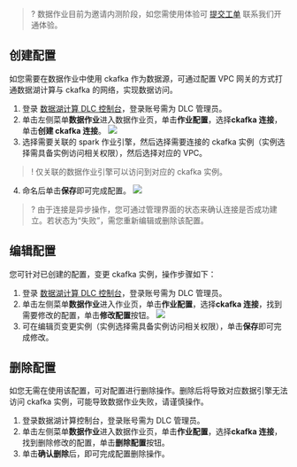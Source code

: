 >? 数据作业目前为邀请内测阶段，如您需使用体验可 [提交工单](https://console.cloud.tencent.com/workorder/category) 联系我们开通体验。

## 创建配置
如您需要在数据作业中使用 ckafka 作为数据源，可通过配置 VPC 网关的方式打通数据湖计算与 ckafka 的网络，实现数据访问。
1. 登录 [数据湖计算 DLC 控制台](https://console.cloud.tencent.com/dlc)，登录账号需为 DLC 管理员。
2. 单击左侧菜单**数据作业**进入数据作业页，单击**作业配置**，选择**ckafka 连接**，单击**创建 ckafka 连接**。
![](https://qcloudimg.tencent-cloud.cn/raw/4d2c70a4d81b0f168f56727996e5200d.png)
3. 选择需要关联的 spark 作业引擎，然后选择需要连接的 ckafka 实例（实例选择需具备实例访问相关权限），然后选择对应的 VPC。
>! 仅关联的数据作业引擎可以访问到对应的 ckafka 实例。
4. 命名后单击**保存**即可完成配置。
![](https://qcloudimg.tencent-cloud.cn/raw/8b2730d33fbc5554f83acdb7cc7d94a8.png)
>? 由于连接是异步操作，您可通过管理界面的状态来确认连接是否成功建立。若状态为“失败”，需您重新编辑或删除该配置。

## 编辑配置
您可针对已创建的配置，变更 ckafka 实例，操作步骤如下：
1. 登录 [数据湖计算 DLC 控制台](https://console.cloud.tencent.com/dlc)，登录账号需为 DLC 管理员。
2. 单击左侧菜单**数据作业**进入作业页，单击**作业配置**，选择**ckafka 连接**，找到需要修改的配置，单击**修改配置**按钮。
![](https://qcloudimg.tencent-cloud.cn/raw/909e9fcd1be6b2171a515856dccc6fe9.png)
3. 可在编辑页变更实例（实例选择需具备实例访问相关权限），单击**保存**即可完成修改。

## 删除配置
如您无需在使用该配置，可对配置进行删除操作。删除后将导致对应数据引擎无法访问 ckafka 实例，可能导致数据作业失败，请谨慎操作。
1. 登录数据湖计算控制台，登录账号需为 DLC 管理员。
2. 单击左侧菜单**数据作业**进入数据作业页，单击**作业配置**，选择**ckafka 连接**，找到删除修改的配置，单击**删除配置**按钮。
3. 单击**确认删除**后，即可完成配置删除操作。

